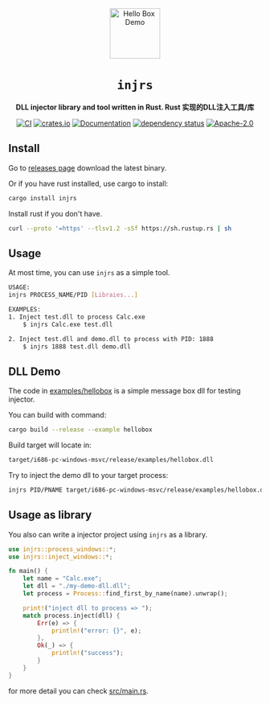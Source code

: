 <div align="center">

<img alt="Hello Box Demo" src="./hello-box-demo.png" width="100">

# `injrs`

**DLL injector library and tool written in Rust. Rust 实现的DLL注入工具/库**

[![CI](https://github.com/jiusanzhou/injrs/actions/workflows/ci.yml/badge.svg)](https://github.com/jiusanzhou/injrs/actions/workflows/ci.yml)
[![crates.io](https://img.shields.io/crates/v/injrs.svg)](https://crates.io/crates/injrs)
[![Documentation](https://docs.rs/injrs/badge.svg)](https://docs.rs/injrs)
[![dependency status](https://deps.rs/repo/github/jiusanzhou/injrs/status.svg)](https://deps.rs/repo/github/jiusanzhou/injrs)
[![Apache-2.0](https://img.shields.io/crates/l/injrs.svg)](https://github.com/jiusanzhou/injrs/blob/master/LICENSE)

</div>

## Install

Go to [releases page](releases) download the latest binary.

Or if you have rust installed, use cargo to install:
```bash
cargo install injrs
```

Install rust if you don't have.
```bash
curl --proto '=https' --tlsv1.2 -sSf https://sh.rustup.rs | sh
```

## Usage

At most time, you can use `injrs` as a simple tool.

```bash
USAGE:
injrs PROCESS_NAME/PID [Libraies...]

EXAMPLES:
1. Inject test.dll to process Calc.exe
    $ injrs Calc.exe test.dll

2. Inject test.dll and demo.dll to process with PID: 1888
    $ injrs 1888 test.dll demo.dll
```

## DLL Demo

The code in [examples/hellobox](./examples/hellobox) is a simple message box dll for testing injector.

You can build with command:
```bash
cargo build --release --example hellobox
```

Build target will locate in:
```bash
target/i686-pc-windows-msvc/release/examples/hellobox.dll
```

Try to inject the demo dll to your target process:
```bash
injrs PID/PNAME target/i686-pc-windows-msvc/release/examples/hellobox.dll
```

## Usage as library

You also can write a injector project using `injrs` as a library.

```rust
use injrs::process_windows::*;
use injrs::inject_windows::*;

fn main() {
    let name = "Calc.exe";
    let dll = "./my-demo-dll.dll";
    let process = Process::find_first_by_name(name).unwrap();

    print!("inject dll to process => ");
    match process.inject(dll) {
        Err(e) => {
            println!("error: {}", e);
        },
        Ok(_) => {
            println!("success");
        }
    }
}
```

for more detail you can check [src/main.rs](./src/main.rs).

